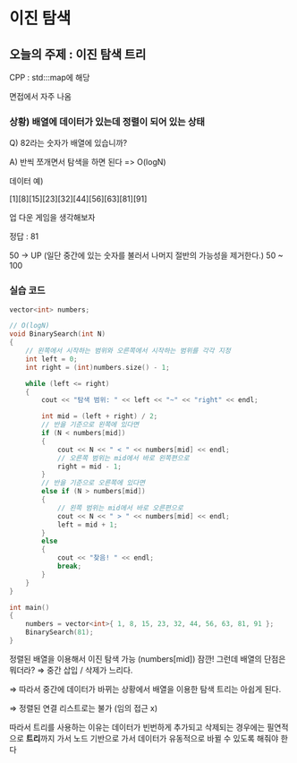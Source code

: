 # 이진 탐색

## 오늘의 주제 : 이진 탐색 트리

CPP : std:::map에 해당

면접에서 자주 나옴

### 상황) 배열에 데이터가 있는데 정렬이 되어 있는 상태

Q) 82라는 숫자가 배열에 있습니까?

A) 반씩 쪼개면서 탐색을 하면 된다 => O(logN)

데이터 예) 

[1][8][15][23][32][44][56][63][81][91]

업 다운 게임을 생각해보자

정답 : 81

50 -> UP (일단 중간에 있는 숫자를 불러서 나머지 절반의 가능성을 제거한다.)
50 ~ 100

### 실습 코드

```cpp
vector<int> numbers;

// O(logN)
void BinarySearch(int N)
{
	// 왼쪽에서 시작하는 범위와 오른쪽에서 시작하는 범위를 각각 지정
	int left = 0;
	int right = (int)numbers.size() - 1;

	while (left <= right)
	{
		cout << "탐색 범위: " << left << "~" << "right" << endl;

		int mid = (left + right) / 2;
		// 반을 기준으로 왼쪽에 있다면
		if (N < numbers[mid])
		{
			cout << N << " < " << numbers[mid] << endl;
			// 오른쪽 범위는 mid에서 바로 왼쪽편으로
			right = mid - 1;
		}
		// 반을 기준으로 오른쪽에 있다면
		else if (N > numbers[mid])
		{
			// 왼쪽 범위는 mid에서 바로 오른편으로
			cout << N << " > " << numbers[mid] << endl;
			left = mid + 1;
		}
		else
		{
			cout << "찾음! " << endl;
			break;
		}
	}
}

int main() 
{
	numbers = vector<int>{ 1, 8, 15, 23, 32, 44, 56, 63, 81, 91 };
	BinarySearch(81);
}
```

정렬된 배열을 이용해서 이진 탐색 가능 (numbers[mid])
잠깐! 그런데 배열의 단점은 뭐더라?
⇒ 중간 삽입 / 삭제가 느리다.

⇒ 따라서 중간에 데이터가 바뀌는 상황에서 배열을 이용한 탐색 트리는 아쉽게 된다.

⇒ 정렬된 연결 리스트로는 불가 (임의 접근 x)

따라서 트리를 사용하는 이유는 데이터가 빈번하게 추가되고 삭제되는 경우에는
필연적으로 **트리**까지 가서 노드 기반으로 가서 데이터가 유동적으로 바뀔 수 있도록 해줘야 한다